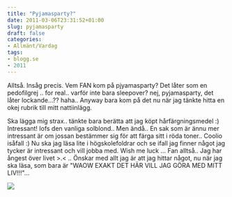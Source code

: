 ```yaml
---
title: "Pyjamasparty?"
date: 2011-03-06T23:31:52+01:00
slug: pyjamasparty
draft: false
categories:
- Allmänt/Vardag
tags:
- blogg.se
- 2011
---
```

Alltså. Insåg precis. Vem FAN kom på pjyamasparty? Det låter som en pedofilgrej .. for real.. varför inte bara sleepover? nej, pyjamasparty, det låter lockande...?? haha.. Anyway bara kom på det nu när jag tänkte hitta en okej rubrik till mitt nattiinlägg.  
  
Ska lägga mig strax.. tänkte bara berätta att jag köpt hårfärgningsmedel :) Intressant! Iofs den vanliga solblond.. Men ändå.. En sak som är ännu mer intressant är om jossan bestämmer sig för att färga sitt i röda toner.. Coolio isåfall :) Nu ska jag läsa lite i högskolefoldrar och se ifall jag finner något jag tycker är intressant och vill jobba med. Wish me luck ... Fan alltså.. Jag har ångest över livet >.< .. Önskar med allt jag är att jag hittar något, nu när jag ska läsa, som bara är "WAOW EXAKT DET HÄR VILL JAG GÖRA MED MITT LIV!!!"...  
  
  
![](/assets/images/blogg.se/dsc02775_136263456.jpg)